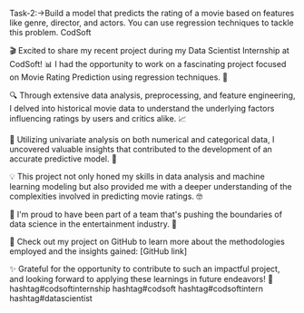Task-2:->Build a model that predicts the rating of a movie based on
features like genre, director, and actors. You can use regression
techniques to tackle this problem. CodSoft

🎬 Excited to share my recent project during my Data Scientist Internship at CodSoft! 📊 I had the opportunity to work on a fascinating project focused on Movie Rating Prediction using regression techniques. 🌟

🔍 Through extensive data analysis, preprocessing, and feature engineering, I delved into historical movie data to understand the underlying factors influencing ratings by users and critics alike. 📈

🔢 Utilizing univariate analysis on both numerical and categorical data, I uncovered valuable insights that contributed to the development of an accurate predictive model. 🧠

💡 This project not only honed my skills in data analysis and machine learning modeling but also provided me with a deeper understanding of the complexities involved in predicting movie ratings. 🤓

🚀 I'm proud to have been part of a team that's pushing the boundaries of data science in the entertainment industry. 🌟

🔗 Check out my project on GitHub to learn more about the methodologies employed and the insights gained: [GitHub link]

✨ Grateful for the opportunity to contribute to such an impactful project, and looking forward to applying these learnings in future endeavors! 🌟
 hashtag#codsoftinternship hashtag#codsoft hashtag#codsoftintern hashtag#datascientist 

